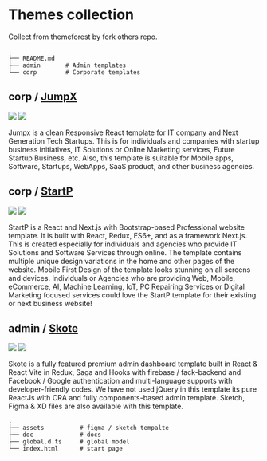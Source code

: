# Themes collection

Collect from themeforest by fork others repo.

```
.
├── README.md
├── admin       # Admin templates
└── corp        # Corporate templates
```

## corp / [JumpX](https://jumpx-react.envytheme.com/)

![](https://img.shields.io/badge/JumpX-v1.2.0-brightgreen) ![](https://img.shields.io/badge/next-9.4.4-blue)

Jumpx is a clean Responsive React template for IT company and Next Generation Tech Startups. This is for individuals and companies with startup business initiatives, IT Solutions or Online Marketing services, Future Startup Business, etc. Also, this template is suitable for Mobile apps, Software, Startups, WebApps, SaaS product, and other business agencies.

## corp / [StartP](https://startp-next.envytheme.com/)

![](https://img.shields.io/badge/StartP-v3.5.0-brightgreen) ![](https://img.shields.io/badge/next-12.0.4-blue)

StartP is a React and Next.js with Bootstrap-based Professional website template. It is built with React, Redux, ES6+, and as a framework Next.js. This is created especially for individuals and agencies who provide IT Solutions and Software Services through online. The template contains multiple unique design variations in the home and other pages of the website. Mobile First Design of the template looks stunning on all screens and devices. Individuals or Agencies who are providing Web, Mobile, eCommerce, AI, Machine Learning, IoT, PC Repairing Services or Digital Marketing focused services could love the StartP template for their existing or next business website!

## admin / [Skote](https://skote-react-vite.vercel.app/)

![](https://img.shields.io/badge/Skote-v1.0.0-brightgreen) ![](https://img.shields.io/badge/Vite-3.1.1-blue)

Skote is a fully featured premium admin dashboard template built in React & React Vite in Redux, Saga and Hooks with firebase / fack-backend and Facebook / Google authentication and multi-language supports with developer-friendly codes. We have not used jQuery in this template its pure ReactJs with CRA and fully components-based admin template. Sketch, Figma & XD files are also available with this template.

```
.
├── assets          # figma / sketch tempalte
├── doc             # docs
├── global.d.ts     # global model
└── index.html      # start page
```
